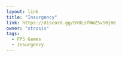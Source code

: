 ```yaml
---
layout: link
title: "Insurgency"
link: https://discord.gg/0YOLsfWWZSvS0jHe
owner: "xtrosis"
tags: 
  - FPS Games
  - Insurgency
---
```

